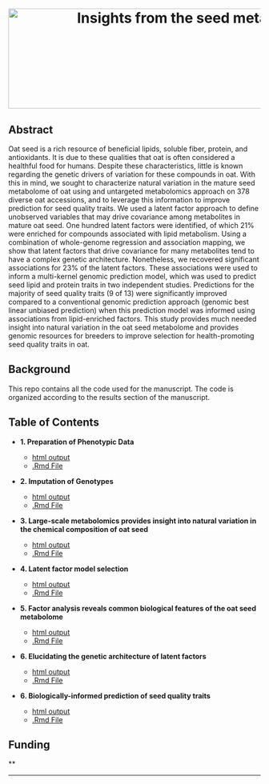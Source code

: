 <h1 align="center">
  <img alt=" Insights from the seed metabolome improve genomic prediction for seed quality traits in oat (Avena sativa)" width = "1711.846" height = "200" src = Title.svg>
</h1>


## Abstract
Oat seed is a rich resource of beneficial lipids, soluble fiber, protein, and antioxidants. It is due to these qualities that oat is often considered a healthful food for humans. Despite these characteristics, little is known regarding the genetic drivers of variation for these compounds in oat. With this in mind, we sought to characterize natural variation in the mature seed metabolome of oat using and untargeted metabolomics approach on 378 diverse oat accessions, and to leverage this information to improve prediction for seed quality traits. We used a latent factor approach to define unobserved variables that may drive covariance among metabolites in mature oat seed. One hundred latent factors were identified, of which 21\% were enriched for compounds associated with lipid metabolism. Using a combination of whole-genome regression and association mapping, we show that latent factors that drive covariance for many metabolites tend to have a complex genetic architecture. Nonetheless, we recovered significant associations for 23\% of the latent factors. These associations were used to inform a multi-kernel genomic prediction model, which was used to predict seed lipid and protein traits in two independent studies. Predictions for the majority of seed quality traits (9 of 13) were significantly improved compared to a conventional genomic prediction approach (genomic best linear unbiased prediction) when this prediction model was informed using associations from lipid-enriched factors. This study provides much needed insight into natural variation in the oat seed metabolome and provides genomic resources for breeders to improve selection for health-promoting seed quality traits in oat.

## Background
This repo contains all the code used for the manuscript. The code is organized according to the results section of the manuscript.

## Table of Contents 
* **1. Preparation of Phenotypic Data**
  - [html output](https://htmlpreview.github.io/?)
  - [.Rmd File](https://htmlpreview.github.io/?)
  
* **2. Imputation of Genotypes**
  - [html output](https://htmlpreview.github.io/?)
  - [.Rmd File](https://htmlpreview.github.io/?)
  
* **3. Large-scale metabolomics provides insight into natural variation in the chemical composition of oat seed**
  - [html output](https://htmlpreview.github.io/?)
  - [.Rmd File](https://htmlpreview.github.io/?)
  
* **4. Latent factor model selection**
  - [html output](https://htmlpreview.github.io/?)
  - [.Rmd File](https://htmlpreview.github.io/?)
 
* **5. Factor analysis reveals common biological features of the oat seed metabolome**
  - [html output](https://htmlpreview.github.io/?)
  - [.Rmd File]()
  
* **6. Elucidating the genetic architecture of latent factors**
  - [html output](https://htmlpreview.github.io/?)
  - [.Rmd File]()
  
* **6. Biologically-informed prediction of seed quality traits**
  - [html output](https://htmlpreview.github.io/?)
  - [.Rmd File]()
  
 ## Funding
**

---


